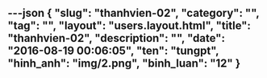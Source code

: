---json
{
    "slug": "thanhvien-02",
    "category": "",
    "tag": "",
    "layout": "users.layout.html",
    "title": "thanhvien-02",
    "description": "",
    "date": "2016-08-19 00:06:05",
    "ten": "tungpt",
    "hinh_anh": "img/2.png",
    "binh_luan": "12"
}
---
